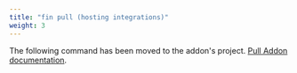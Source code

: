 ```yaml
---
title: "fin pull (hosting integrations)"
weight: 3
---
```


The following command has been moved to the addon's project. [Pull Addon documentation](https://github.com/docksal/addons/tree/master/pull).
